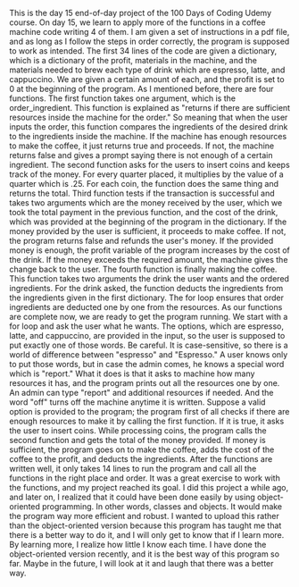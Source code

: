 This is the day 15 end-of-day project of the 100 Days of Coding Udemy course. On day 15, we learn to apply more of the functions in a coffee machine code writing 4 of them. I am given a set of instructions in a pdf file, and as long as I follow the steps in order correctly, the program is supposed to work as intended. The first 34 lines of the code are given a dictionary, which is a dictionary of the profit, materials in the machine, and the materials needed to brew each type of drink which are espresso, latte, and cappuccino. We are given a certain amount of each, and the profit is set to 0 at the beginning of the program. As I mentioned before, there are four functions. The first function takes one argument, which is the order_ingredient. This function is explained as "returns if there are sufficient resources inside the machine for the order." So meaning that when the user inputs the order, this function compares the ingredients of the desired drink to the ingredients inside the machine. If the machine has enough resources to make the coffee, it just returns true and proceeds. If not, the machine returns false and gives a prompt saying there is not enough of a certain ingredient. The second function asks for the users to insert coins and keeps track of the money. For every quarter placed, it multiplies by the value of a quarter which is .25. For each coin, the function does the same thing and returns the total. Third function tests if the transaction is successful and takes two arguments which are the money received by the user, which we took the total payment in the previous function, and the cost of the drink, which was provided at the beginning of the program in the dictionary. If the money provided by the user is sufficient, it proceeds to make coffee. If not, the program returns false and refunds the user's money. If the provided money is enough, the profit variable of the program increases by the cost of the drink. If the money exceeds the required amount, the machine gives the change back to the user. The fourth function is finally making the coffee. This function takes two arguments the drink the user wants and the ordered ingredients. For the drink asked, the function deducts the ingredients from the ingredients given in the first dictionary. The for loop ensures that order ingredients are deducted one by one from the resources. As our functions are complete now, we are ready to get the program running. We start with a for loop and ask the user what he wants. The options, which are espresso, latte, and cappuccino, are provided in the input, so the user is supposed to put exactly one of those words. Be careful. It is case-sensitive, so there is a world of difference between "espresso" and "Espresso." A user knows only to put those words, but in case the admin comes, he knows a special word which is "report." What it does is that it asks to machine how many resources it has, and the program prints out all the resources one by one. An admin can type "report" and additional resources if needed. And the word "off" turns off the machine anytime it is written. Suppose a valid option is provided to the program; the program first of all checks if there are enough resources to make it by calling the first function. If it is true, it asks the user to insert coins. While processing coins, the program calls the second function and gets the total of the money provided. If money is sufficient, the program goes on to make the coffee, adds the cost of the coffee to the profit, and deducts the ingredients. After the functions are written well, it only takes 14 lines to run the program and call all the functions in the right place and order. It was a great exercise to work with the functions, and my project reached its goal. I did this project a while ago, and later on, I realized that it could have been done easily by using object-oriented programming. In other words, classes and objects. It would make the program way more efficient and robust. I wanted to upload this rather than the object-oriented version because this program has taught me that there is a better way to do it, and I will only get to know that if I learn more. By learning more, I realize how little I know each time. I have done the object-oriented version recently, and it is the best way of this program so far. Maybe in the future, I will look at it and laugh that there was a better way.
